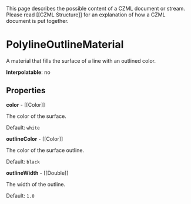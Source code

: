 This page describes the possible content of a CZML document or stream. Please read [[CZML Structure]] for an explanation of how a CZML document is put together.

# PolylineOutlineMaterial

A material that fills the surface of a line with an outlined color.

**Interpolatable**: no

## Properties

**color** - [[Color]]

The color of the surface.

Default: `white`


**outlineColor** - [[Color]]

The color of the surface outline.

Default: `black`


**outlineWidth** - [[Double]]

The width of the outline.

Default: `1.0`


